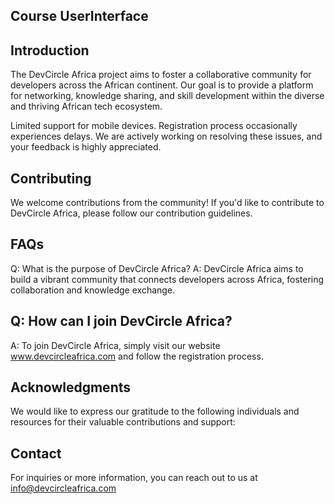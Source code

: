 ## Course UserInterface

## Introduction

The DevCircle Africa project aims to foster a collaborative community for developers across the African continent. Our goal is to provide a platform for networking, knowledge sharing, and skill development within the diverse and thriving African tech ecosystem.

Limited support for mobile devices.
Registration process occasionally experiences delays.
We are actively working on resolving these issues, and your feedback is highly appreciated.

## Contributing

We welcome contributions from the community! If you'd like to contribute to DevCircle Africa, please follow our contribution guidelines.

## FAQs

Q: What is the purpose of DevCircle Africa?
A: DevCircle Africa aims to build a vibrant community that connects developers across Africa, fostering collaboration and knowledge exchange.

## Q: How can I join DevCircle Africa?

A: To join DevCircle Africa, simply visit our website www.devcircleafrica.com and follow the registration process.

## Acknowledgments

We would like to express our gratitude to the following individuals and resources for their valuable contributions and support:

## Contact

For inquiries or more information, you can reach out to us at info@devcircleafrica.com
